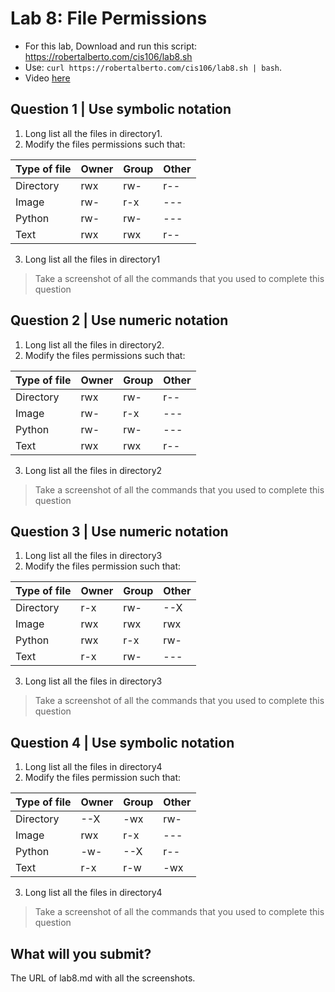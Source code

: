 

# Lab 8: File Permissions

* For this lab, Download and run this script: https://robertalberto.com/cis106/lab8.sh 
* Use: `curl https://robertalberto.com/cis106/lab8.sh | bash`.
* Video [here](https://youtu.be/aJCx-X42Mko)

## Question 1 | Use symbolic notation
1. Long list all the files in directory1. 
2. Modify the files permissions such that:

| Type of file | Owner | Group | Other|
|--------------|-------|-------|------|
| Directory    |rwx    |rw-    |r--   |
| Image        |rw-    |r-x    |---   |
| Python       |rw-    |rw-    |---   |
| Text         |rwx    |rwx    |r--   |
 

3. Long list all the files in directory1
> Take a screenshot of all the commands that you used to complete this question

## Question 2 | Use numeric notation
1. Long list all the files in directory2.
2. Modify the files permissions such that:

| Type of file | Owner | Group | Other|
|--------------|-------|-------|------|
| Directory    |rwx    |rw-    |r--   |
| Image        |rw-    |r-x    |---   |
| Python       |rw-    |rw-    |---   |
| Text         |rwx    |rwx    |r--   |

3. Long list all the files in directory2
> Take a screenshot of all the commands that you used to complete this question

## Question 3 | Use numeric notation
1. Long list all the files in directory3
2. Modify the files permission such that:

| Type of file | Owner | Group | Other|
|--------------|-------|-------|------|
| Directory    |r-x    |rw-     |--X  |
| Image        |rwx    |rwx     |rwx  |
| Python       |rwx    |r-x     |rw-  |
| Text         |r-x    |rw-     |---  |

3. Long list all the files in directory3
> Take a screenshot of all the commands that you used to complete this question

## Question 4 | Use symbolic notation
1. Long list all the files in directory4
2. Modify the files permission such that:

| Type of file | Owner | Group | Other|
|--------------|-------|-------|------|
| Directory    |--X    |-wx    |rw-   |
| Image        |rwx    |r-x    |---   |
| Python       |-w-    |--X    |r--   |
| Text         |r-x    |r-w    |-wx   |

3. Long list all the files in directory4
> Take a screenshot of all the commands that you used to complete this question

## What will you submit?
The URL of lab8.md with all the screenshots.
